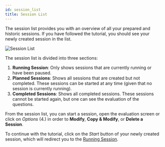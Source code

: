 ```yaml
---
id: session_list
title: Session List
---
```


The session list provides you with an overview of all your prepared and historic sessions. If you have followed the tutorial, you should see your newly created session in the list.

![Session List](/img/session_list.png)

The session list is divided into three sections:

1. **Running Session**: Only shows sessions that are currently running or have been paused.
2. **Planned Sessions**: Shows all sessions that are created but not completed. These sessions can be started at any time (given that no session is currently running).
3. **Completed Sessions**: Shows all completed sessions. These sessions cannot be started again, but one can see the evaluation of the questions.

From the session list, you can start a session, open the evaluation screen or click on _Options_ (4.) in order to **Modify**, **Copy & Modify**, or **Delete a Session**.

To continue with the tutorial, click on the _Start_ button of your newly created session, which will redirect you to the [Running Session](session_running.md).
